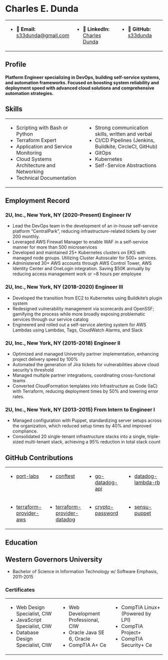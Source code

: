 # Charles E. Dunda  

<table style="width: 100%; border: none; border-collapse: collapse;">
  <tr style="border: none;">
    <td style="width: 33%; border: none; vertical-align: top;">
      <ul>
        <li>📧 <strong>Email:</strong> <a href="mailto:s33dunda@gmail.com">s33dunda@gmail.com</a></li>
      </ul>
    </td>
    <td style="width: 33%; border: none; vertical-align: top;">
      <ul>
        <li>🔗 <strong>LinkedIn:</strong> <a href="https://www.linkedin.com/in/charles-dunda/">Charles Dunda</a></li>
      </ul>
    </td>
    <td style="width: 33%; border: none; vertical-align: top;">
      <ul>
        <li>🐙 <strong>GitHub:</strong> <a href="https://github.com/s33dunda">s33dunda</a></li>
      </ul>
    </td>
  </tr>
</table>



## Profile

#### Platform Engineer specializing in DevOps, building self-service systems, and automation frameworks. Focused on boosting system reliability and deployment speed with advanced cloud solutions and comprehensive automation strategies.


## Skills

<table style="width: 100%; border: none; border-collapse: collapse;">
  <tr style="border: none;">
    <td style="width: 50%; border: none; vertical-align: top;">
      <ul>
        <li>Scripting with Bash or Python</li>
        <li>Terraform Expert</li>
        <li>Application and Service Monitoring</li>
        <li>Cloud Systems Architecture and Networking</li>
        <li>Technical Documentation</li>
      </ul>
    </td>
    <td style="width: 50%; border: none; vertical-align: top;">
      <ul>
        <li>Strong communication skills, written and verbal</li>
        <li>CI/CD Pipelines (Jenkins, Buildkite, CircleCI, GitHub)</li>
        <li>GitOps</li>
        <li>Kubernetes</li>
        <li>Self-Service Abstractions</li>
      </ul>
    </td>
  </tr>
</table>

## Employment Record
    
    
### 2U, Inc., New York, NY (2020-Present) Engineer IV

- Lead the DevOps team in the development of an in-house self-service platform “CentralPark”, reducing infrastructure-related tickets by over 200 monthly.
- Leveraged AWS Firewall Manager to enable WAF in a self-service manner for more than 500 microservices
- Developed and maintained 25+ Kubernetes clusters on EKS with managed node groups. Utilizing Cluster Autoscaler for 500+ services.
- Administered 30+ AWS accounts through AWS Control Tower, AWS Identity Center and OneLogin integration. Saving $50K annually by reducing access management work or ~8 hours per employee

### 2U, Inc., New York, NY (2018-2020) Engineer III

- Developed the transition from EC2 to Kubernetes using Buildkite’s plugin system
- Redesigned vulnerability management via scorecards and OpenSSF; gamifying the process while more broadly exposing problematic services through our service catalog
- Engineered and rolled out a self-service alerting system for AWS Lambdas using Lambdas, Tags, CloudWatch Alarms, and Slack

### 2U, Inc., New York, NY (2015-2018) Engineer II

- Optimized and managed University partner implementation, enhancing project delivery speed by 100%
- Automated the generation of Jira tickets for vulnerabilities above cloud security's threshold
- Managed multiple partner integrations, coordinating cross-functional teams
- Converted CloudFormation templates into Infrastructure as Code (IaC) with Terraform, reducing deployment times by 50% and lowering error
rates.

### 2U, Inc., New York, NY (2013-2015) From Intern to Engineer I

- Managed configuration with Puppet, standardizing server setups across the organization, which reduced setup times by 40% and improved compliance.
- Consolidated 20 single-tenant infrastructure stacks into a single, triple-sized multi-tenant stack, achieving a 95% reduction in total stack count

## GitHub Contributions
    
<table style="width: 100%; border: none; border-collapse: collapse;">
  <tr style="border: none;">
    <td style="width: 25%; border: none; vertical-align: top;">
      <ul>
        <li><a href="https://github.com/port-labs/port-aws-exporter/pull/20">port-labs</a></li>
      </ul>
    </td>
    <td style="width: 25%; border: none; vertical-align: top;">
      <ul>
        <li><a href="https://github.com/open-policy-agent/conftest/pull/787">conftest</a></li>
      </ul>
    </td>
    <td style="width: 25%; border: none; vertical-align: top;">
      <ul>
        <li><a href="https://github.com/zorkian/go-datadog-api/pull/289">go-datadog-api</a></li>
      </ul>
    </td>
    <td style="width: 25%; border: none; vertical-align: top;">
      <ul>
        <li><a href="https://github.com/DataDog/datadog-lambda-rb/issues/40">datadog-lambda-rb</a></li>
      </ul>
    </td>
  </tr>
  <tr style="border: none;">
    <td style="width: 25%; border: none; vertical-align: top;">
      <ul>
        <li><a href="https://github.com/hashicorp/terraform-provider-aws/pull/12599">terraform-provider-aws</a></li>
      </ul>
    </td>
    <td style="width: 25%; border: none; vertical-align: top;">
      <ul>
        <li><a href="https://github.com/DataDog/terraform-provider-datadog/pull/428">terraform-provider-datadog</a></li>
      </ul>
    </td>
    <td style="width: 25%; border: none; vertical-align: top;">
      <ul>
        <li><a href="https://github.com/weavejester/crypto-password/pull/7">crypto-password</a></li>
      </ul>
    </td>
    <td style="width: 25%; border: none; vertical-align: top;">
      <ul>
        <li><a href="https://github.com/sensu/sensu-puppet/issues/342">sensu-puppet</a></li>
      </ul>
    </td>
  </tr>
</table>
    
## Education
    
## Western Governors University
 - Bachelor of Science in Information Technology w/ Software Emphasis, 2011-2015
    
### Certificates

<table style="width: 100%; border: none; border-collapse: collapse;">
  <tr style="border: none;">
    <td style="width: 33%; border: none; vertical-align: top;">
      <ul>
        <li>Web Design Specialist, CIW</li>
        <li>JavaScript Specialist, CIW</li>
        <li>Database Design Specialist, CIW</li>
      </ul>
    </td>
    <td style="width: 33%; border: none; vertical-align: top;">
      <ul>
        <li>Web Development Professional, CIW</li>
        <li>Oracle Java SE 6, Oracle</li>
        <li>CompTIA A+ Ce</li>
      </ul>
    </td>
    <td style="width: 33%; border: none; vertical-align: top;">
      <ul>
        <li>CompTIA Linux+ (Powered by LPI)</li>
        <li>CompTIA Project+</li>
        <li>CompTIA Security+ Ce</li>
      </ul>
    </td>
  </tr>
</table>


